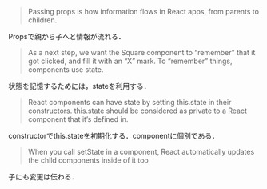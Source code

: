 > Passing props is how information flows in React apps, from parents to children.

Propsで親から子へと情報が流れる．


> As a next step, we want the Square component to “remember” that it got clicked, and fill it with an “X” mark. To “remember” things, components use state.

状態を記憶するためには，stateを利用する．

> React components can have state by setting this.state in their constructors. this.state should be considered as private to a React component that it’s defined in.

constructorでthis.stateを初期化する．componentに個別である．

> When you call setState in a component, React automatically updates the child components inside of it too

子にも変更は伝わる．


